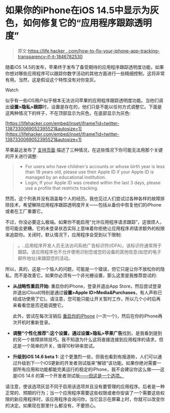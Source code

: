 # 如果你的iPhone在iOS 14.5中显示为灰色，如何修复它的“应用程序跟踪透明度”

> 原文:[https://life hacker . com/how-to-fix-your-iphone-app-tracking-transparency-if-it-1846782530](https://lifehacker.com/how-to-fix-your-iphones-app-tracking-transparency-if-it-1846782530)

随着iOS 14.5的发布，苹果终于发布了备受期待的应用程序跟踪透明度功能，如果你想对哪些应用程序可以跟踪你数字活动的其他方面进行一些精细控制，这将非常有用。当然，这是假设这个特性没有对你变灰。

Watch

似乎有一些iOS用户似乎根本无法访问苹果的应用程序跟踪透明度功能。当他们调出**设置>隐私>跟踪**时，设置是存在的，他们只是不能以任何方式调整它。下面是这两种情况下的样子，不在顶部显示为灰色，在底部显示为灰色:

 [https://lifehacker.com/embed/inset/iframe?id=twitter-1387330069052395521&autosize=1](https://lifehacker.com/embed/inset/iframe?id=twitter-1387330069052395521&autosize=1) 

苹果最近发布了 [支持页面](https://support.apple.com/en-us/HT212025) 描述了三种情况，在这些情况下你可能无法用那个关键的开关进行调整:

> *   For users who have children's accounts or whose birth year is less than 18 years old, please use their Apple ID if your Apple ID is managed by an educational institution.
> *   Login; If your Apple ID was created within the last 3 days, please use a profile that restricts tracking.

然而，这个列表并没有涵盖每个人的经历。我也见过人们尝试过各种各样的故障排除技术，希望解除应用程序跟踪透明度开关——包括从备份中恢复他们的iPhone或者在工厂重置它。

不过，你没必要这么极端。如果你不能启用“允许应用程序请求跟踪”，这很烦人，但可能会更糟。它的未登录状态实际上意味着你拒绝让应用程序*到*请求额外的权限来追踪你。关闭时，默认情况下，应用程序会受到以下限制:

> 。..应用程序开发人员无法访问系统广告标识符(IDFA)，该标识符通常用于跟踪。该应用程序也不允许使用识别您或您的设备的其他信息(如您的电子邮件地址)来跟踪您的活动。

所以，真的，这是一个恼人的问题，可能是一个错误，但它只是让你不放松你的隐私，而不是改善它。如果你必须有一个非光栅设置，那么这里是我推荐尝试的:

*   **从战略性重启开始:** 重启你的iPhone，登录并退出App Store，然后尝试登录并退出iCloud(特别是通过**设置>Apple ID>Media&Purchases**，有人声称已经成功使用了它)。请注意，您可能只能让开关暂时工作，所以几个小时后再来看看您是否还能调整它。

    此外，尝试在每次注销后 [重启你的iPhone](https://lifehacker.com/how-to-shut-down-an-unresponsive-iphone-1836189989) (一次一个)，然后在你的iPhone再次开机时重新登录。
*   **调整“个性化推荐”:**这个设置，通过**设置>隐私>苹果广告**找到，是我看到提到的另一个故障排除技巧。我不知道为什么这将直接连接到应用程序的请求，但这是一个简单的开关，值得10秒钟来尝试。
*   **升级到iOS 14.6 beta 1:** 这个更激烈一些，但我也看到有报道称，人们可以通过升级到下一个iOS更新的开发者测试版来“解锁”该功能。如果你绝对需要一部所有应用和功能都能完美运行的稳定的iPhone，我不会建议你这么做——这是iOS 14.6 的第一个开发者测试版[——但这是一个选项。](https://betaprofiles.com/)

请注意，使该选项灰显不同于启用该选项并且没有要管理的应用程序。后者是一种正常的、预期的行为；当一个应用程序需要这些权限或者你安装了一个需要这些权限的新应用程序时，该应用程序会询问你，当它显示在屏幕上时，你就可以改变你的决定。如果现在那里什么都没有，不要担心。